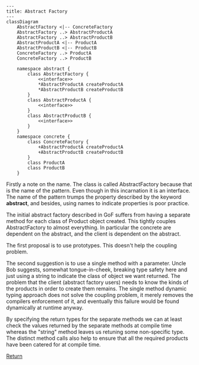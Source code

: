 ```mermaid
---
title: Abstract Factory
---
classDiagram
    AbstractFactory <|-- ConcreteFactory
    AbstractFactory ..> AbstractProductA
    AbstractFactory ..> AbstractProductB
    AbstractProductA <|-- ProductA
    AbstractProductB <|-- ProductB
    ConcreteFactory ..> ProductA
    ConcreteFactory ..> ProductB

    namespace abstract {
        class AbstractFactory {
            <<interface>>
            *AbstractProductA createProductA
            *AbstractProductB createProductB
        }
        class AbstractProductA {
            <<interface>>
        }
        class AbstractProductB {
            <<interface>>
        }
    }
    namespace concrete {
        class ConcreteFactory {
            +AbstractProductA createProductA
            +AbstractProductB createProductB
        }
        class ProductA
        class ProductB
    }
```
Firstly a note on the name. The class is called AbstractFactory because that is the name of the pattern. Even though in
this incarnation it is an interface. The name of the pattern trumps the property described by the keyword **abstract**,
and besides, using names to indicate properties is poor practice.

The initial abstract factory described in GoF suffers from having a separate method for each class of Product object
created. This tightly couples AbstractFactory to almost everything. In particular the concrete are dependent on the
abstract, and the client is dependent on the abstract.

The first proposal is to use prototypes. This doesn't help the coupling problem.

The second suggestion is to use a single method with a parameter. Uncle Bob suggests, somewhat tongue-in-cheek, breaking
type safety here and just using a string to indicate the class of object we want returned. The problem that the client
(abstract factory users) needs to know the kinds of the products in order to create them remains. The single method
dynamic typing approach does not solve the coupling problem, it merely removes the compilers enforcement of it, and
eventually this failure would be found dynamically at runtime anyway.

By specifying the return types for the separate methods we can at least check the values returned by the separate
methods at compile time whereas the "string" method leaves us retuning some non-specific type. The distinct method calls
also help to ensure that all the required products have been catered for at compile time.

[Return](../../../../../../../../README.md)
